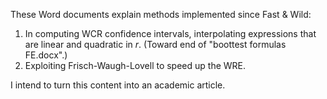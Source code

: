 These Word documents explain methods implemented since Fast & Wild:
1) In computing WCR confidence intervals, interpolating expressions that are linear and quadratic in *r*. (Toward end of "boottest formulas FE.docx".)
2) Exploiting Frisch-Waugh-Lovell to speed up the WRE.

I intend to turn this content into an academic article.
